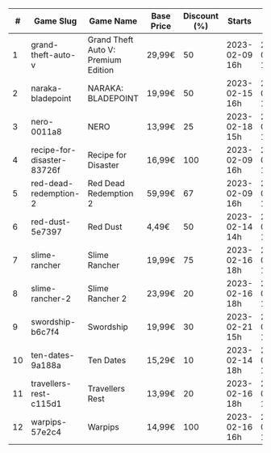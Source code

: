 |#|Game Slug|Game Name|Base Price|Discount (%)|Starts|Ends|
|---|---|---|---|---|---|---|
|1|grand-theft-auto-v|Grand Theft Auto V: Premium Edition|29,99€|50|2023-02-09 16h|2023-02-23 16h|
|2|naraka-bladepoint|NARAKA: BLADEPOINT|19,99€|50|2023-02-15 16h|2023-02-21 16h|
|3|nero-0011a8|NERO|13,99€|25|2023-02-18 15h|2023-02-25 15h|
|4|recipe-for-disaster-83726f|Recipe for Disaster|16,99€|100|2023-02-09 16h|2023-02-16 16h|
|5|red-dead-redemption-2|Red Dead Redemption 2|59,99€|67|2023-02-09 16h|2023-02-23 16h|
|6|red-dust-5e7397|Red Dust|4,49€|50|2023-02-14 14h|2023-02-21 14h|
|7|slime-rancher|Slime Rancher|19,99€|75|2023-02-16 18h|2023-02-27 18h|
|8|slime-rancher-2|Slime Rancher 2|23,99€|20|2023-02-16 18h|2023-02-27 18h|
|9|swordship-b6c7f4|Swordship|19,99€|30|2023-02-21 15h|2023-02-28 15h|
|10|ten-dates-9a188a|Ten Dates|15,29€|10|2023-02-14 18h|2023-02-21 18h|
|11|travellers-rest-c115d1|Travellers Rest|13,99€|20|2023-02-16 18h|2023-02-27 18h|
|12|warpips-57e2c4|Warpips|14,99€|100|2023-02-16 16h|2023-02-23 16h|
